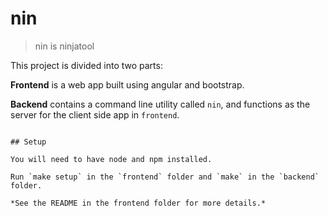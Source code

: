 # nin

> nin is ninjatool

This project is divided into two parts:

**Frontend** is a web app built using angular and bootstrap.

**Backend** contains a command line utility called `nin`, and functions as the server for the client side app in `frontend`.

```

## Setup

You will need to have node and npm installed.

Run `make setup` in the `frontend` folder and `make` in the `backend` folder.

*See the README in the frontend folder for more details.*
